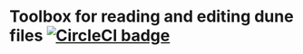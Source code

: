 Toolbox for reading and editing dune files [![CircleCI badge](https://circleci.com/gh/diml/dune-file.svg?style=svg)](https://app.circleci.com/pipelines/github/diml/dune-file)
==========================================
